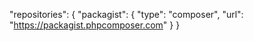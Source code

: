 "repositories": {
        "packagist": {
            "type": "composer",
            "url": "https://packagist.phpcomposer.com"
        }
    }
